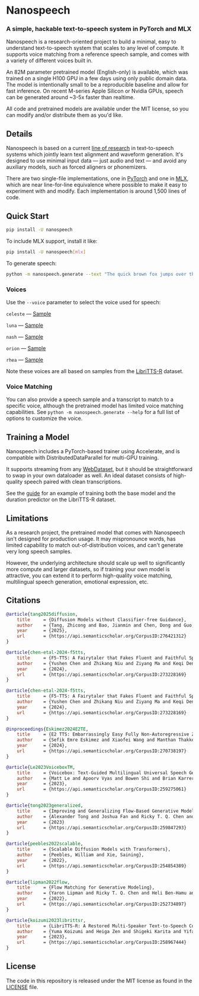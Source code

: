 # Nanospeech

### A simple, hackable text-to-speech system in PyTorch and MLX

Nanospeech is a research-oriented project to build a minimal, easy to understand text-to-speech system that scales to any level of compute. It supports voice matching from a reference speech sample, and comes with a variety of different voices built in.

An 82M parameter pretrained model (English-only) is available, which was trained on a single H100 GPU in a few days using only public domain data. The model is intentionally small to be a reproducible baseline and allow for fast inference. On recent M-series Apple Silicon or Nvidia GPUs, speech can be generated around ~3-5x faster than realtime.

All code and pretrained models are available under the MIT license, so you can modify and/or distribute them as you'd like.

## Details

Nanospeech is based on a current [line of research](#citations) in text-to-speech systems which jointly learn text alignment and waveform generation. It's designed to use minimal input data — just audio and text — and avoid any auxiliary models, such as forced aligners or phonemizers.

There are two single-file implementations, one in [PyTorch](./nanospeech/nanospeech_torch.py) and one in [MLX](./nanospeech/nanospeech_mlx.py), which are near line-for-line equivalence where possible to make it easy to experiment with and modify. Each implementation is around 1,500 lines of code.

## Quick Start

```bash
pip install -U nanospeech
```

To include MLX support, install it like:

```bash
pip install -U nanospeech[mlx]
```

To generate speech:

```bash
python -m nanospeech.generate --text "The quick brown fox jumps over the lazy dog."
```

### Voices

Use the `--voice` parameter to select the voice used for speech:

`celeste` — [Sample](https://s3.amazonaws.com/lucasnewman.datasets/nanospeech/samples/celeste.wav)

`luna` — [Sample](https://s3.amazonaws.com/lucasnewman.datasets/nanospeech/samples/luna.wav)

`nash` — [Sample](https://s3.amazonaws.com/lucasnewman.datasets/nanospeech/samples/nash.wav)

`orion` — [Sample](https://s3.amazonaws.com/lucasnewman.datasets/nanospeech/samples/orion.wav)

`rhea` — [Sample](https://s3.amazonaws.com/lucasnewman.datasets/nanospeech/samples/rhea.wav)

Note these voices are all based on samples from the [LibriTTS-R](https://www.openslr.org/141/) dataset.

### Voice Matching

You can also provide a speech sample and a transcript to match to a specific voice, although the pretrained model has limited voice matching capabilities. See `python -m nanospeech.generate --help` for a full list of options to customize the voice.

## Training a Model

Nanospeech includes a PyTorch-based trainer using Accelerate, and is compatible with DistributedDataParallel for multi-GPU training.

It supports streaming from any [WebDataset](https://github.com/webdataset/webdataset), but it should be straightforward to swap in your own dataloader as well. An ideal dataset consists of high-quality speech paired with clean transcriptions.

See the [guide](./tutorial/) for an example of training both the base model and the duration predictor on the LibriTTS-R dataset.

## Limitations

As a research project, the pretrained model that comes with Nanospeech isn't designed for production usage. It may mispronounce words, has limited capability to match out-of-distribution voices, and can't generate very long speech samples.

However, the underlying architecture should scale up well to significantly more compute and larger datasets, so if training your own model is attractive, you can extend it to perform high-quality voice matching, multilingual speech generation, emotional expression, etc.

## Citations

```bibtex
@article{tang2025diffusion,
    title     = {Diffusion Models without Classifier-free Guidance},
    author    = {Tang, Zhicong and Bao, Jianmin and Chen, Dong and Guo, Baining},
    year      = {2025},
    url       = {https://api.semanticscholar.org/CorpusID:276421312}
}
```

```bibtex
@article{chen-etal-2024-f5tts,
    title     = {F5-TTS: A Fairytaler that Fakes Fluent and Faithful Speech with Flow Matching}, 
    author    = {Yushen Chen and Zhikang Niu and Ziyang Ma and Keqi Deng and Chunhui Wang and Jian Zhao and Kai Yu and Xie Chen},
    year      = {2024},
    url       = {https://api.semanticscholar.org/CorpusID:273228169}
}
```

```bibtex
@article{chen-etal-2024-f5tts,
    title     = {F5-TTS: A Fairytaler that Fakes Fluent and Faithful Speech with Flow Matching}, 
    author    = {Yushen Chen and Zhikang Niu and Ziyang Ma and Keqi Deng and Chunhui Wang and Jian Zhao and Kai Yu and Xie Chen},
    year      = {2024},
    url       = {https://api.semanticscholar.org/CorpusID:273228169}
}
```

```bibtex
@inproceedings{Eskimez2024E2TE,
    title     = {E2 TTS: Embarrassingly Easy Fully Non-Autoregressive Zero-Shot TTS},
    author    = {Sefik Emre Eskimez and Xiaofei Wang and Manthan Thakker and Canrun Li and Chung-Hsien Tsai and Zhen Xiao and Hemin Yang and Zirun Zhu and Min Tang and Xu Tan and Yanqing Liu and Sheng Zhao and Naoyuki Kanda},
    year      = {2024},
    url       = {https://api.semanticscholar.org/CorpusID:270738197}
}
```

```bibtex
@article{Le2023VoiceboxTM,
    title     = {Voicebox: Text-Guided Multilingual Universal Speech Generation at Scale},
    author    = {Matt Le and Apoorv Vyas and Bowen Shi and Brian Karrer and Leda Sari and Rashel Moritz and Mary Williamson and Vimal Manohar and Yossi Adi and Jay Mahadeokar and Wei-Ning Hsu},
    year      = {2023},
    url       = {https://api.semanticscholar.org/CorpusID:259275061}
}
```

```bibtex
@article{tong2023generalized,
    title     = {Improving and Generalizing Flow-Based Generative Models with Minibatch Optimal Transport},
    author    = {Alexander Tong and Joshua Fan and Ricky T. Q. Chen and Jesse Bettencourt and David Duvenaud},
    year      = {2023}
    url       = {https://api.semanticscholar.org/CorpusID:259847293}
}
```

```bibtex
@article{peebles2022scalable,
    title     = {Scalable Diffusion Models with Transformers},
    author    = {Peebles, William and Xie, Saining},
    year      = {2022},
    url       = {https://api.semanticscholar.org/CorpusID:254854389}
}
```

```bibtex
@article{lipman2022flow,
    title     = {Flow Matching for Generative Modeling},
    author    = {Yaron Lipman and Ricky T. Q. Chen and Heli Ben-Hamu and Maximilian Nickel and Matt Le},
    year      = {2022},
    url       = {https://api.semanticscholar.org/CorpusID:252734897}
}
```

```bibtex
@article{koizumi2023librittsr,
    title     = {LibriTTS-R: A Restored Multi-Speaker Text-to-Speech Corpus},
    author    = {Yuma Koizumi and Heiga Zen and Shigeki Karita and Yifan Ding and Kohei Yatabe and Nobuyuki Morioka and Michiel Bacchiani and Yu Zhang and Wei Han and Ankur Bapna},
    year      = {2023},
    url       = {https://api.semanticscholar.org/CorpusID:258967444}
}
```

## License

The code in this repository is released under the MIT license as found in the
[LICENSE](LICENSE) file.
